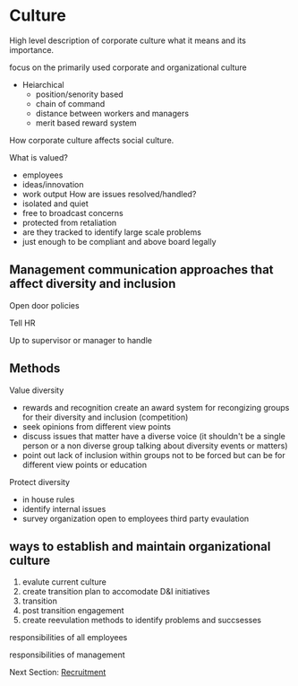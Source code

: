 # Culture

High level description of corporate culture what it means and its importance.

focus on the primarily used corporate and organizational culture
- Heiarchical
  - position/senority based
  - chain of command
  - distance between workers and managers
  - merit based reward system

How corporate culture affects social culture.

What is valued?
  - employees
  - ideas/innovation
  - work output
How are issues resolved/handled?
  - isolated and quiet
  - free to broadcast concerns
  - protected from retaliation
  - are they tracked to identify large scale problems
  - just enough to be compliant and above board legally

## Management communication approaches that affect diversity and inclusion

Open door policies

Tell HR

Up to supervisor or manager to handle

## Methods

Value diversity 
- rewards and recognition
  create an award system for recongizing groups for their diversity and inclusion (competition)
- seek opinions from different view points
- discuss issues that matter
  have a diverse voice (it shouldn't be a single person or a non diverse group talking about diversity events or matters)
- point out lack of inclusion within groups
  not to be forced but can be for different view points or education

Protect diversity
- in house rules
- identify internal issues
- survey organization
  open to employees
  third party evaulation

## ways to establish and maintain organizational culture

1. evalute current culture
2. create transition plan to accomodate D&I initiatives
3. transition
4. post transition engagement
5. create reevulation methods to identify problems and succsesses

responsibilities of all employees

responsibilities of management

Next Section:
[Recruitment](https://github.com/killumslow/Open-Social-Diversity-Initiative/blob/issue12/content/recruitment.md)
